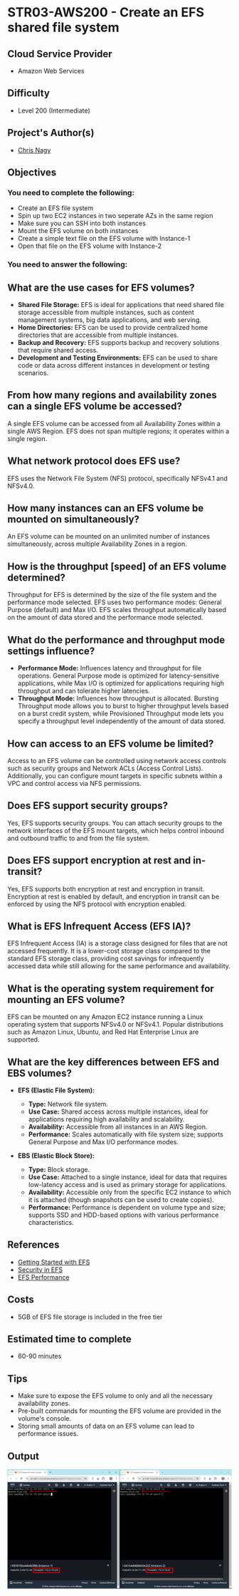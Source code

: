 # STR03-AWS200 - Create an EFS shared file system

## Cloud Service Provider
- Amazon Web Services

## Difficulty
- Level 200 (Intermediate)

## Project's Author(s)
- [Chris Nagy](https://twitter.com/chris_the_nagy)

## Objectives

### You need to complete the following:

- Create an EFS file system
- Spin up two EC2 instances in two seperate AZs in the same region
- Make sure you can SSH into both instances
- Mount the EFS volume on both instances
- Create a simple text file on the EFS volume with Instance-1
- Open that file on the EFS volume with Instance-2

### You need to answer the following:

## What are the use cases for EFS volumes?

- **Shared File Storage:** EFS is ideal for applications that need shared file storage accessible from multiple instances, such as content management systems, big data applications, and web serving.
- **Home Directories:** EFS can be used to provide centralized home directories that are accessible from multiple instances.
- **Backup and Recovery:** EFS supports backup and recovery solutions that require shared access.
- **Development and Testing Environments:** EFS can be used to share code or data across different instances in development or testing scenarios.

## From how many regions and availability zones can a single EFS volume be accessed?

A single EFS volume can be accessed from all Availability Zones within a single AWS Region. EFS does not span multiple regions; it operates within a single region.

## What network protocol does EFS use?

EFS uses the Network File System (NFS) protocol, specifically NFSv4.1 and NFSv4.0.

## How many instances can an EFS volume be mounted on simultaneously?

An EFS volume can be mounted on an unlimited number of instances simultaneously, across multiple Availability Zones in a region.

## How is the throughput [speed] of an EFS volume determined?

Throughput for EFS is determined by the size of the file system and the performance mode selected. EFS uses two performance modes: General Purpose (default) and Max I/O. EFS scales throughput automatically based on the amount of data stored and the performance mode selected.

## What do the performance and throughput mode settings influence?

- **Performance Mode:** Influences latency and throughput for file operations. General Purpose mode is optimized for latency-sensitive applications, while Max I/O is optimized for applications requiring high throughput and can tolerate higher latencies.
- **Throughput Mode:** Influences how throughput is allocated. Bursting Throughput mode allows you to burst to higher throughput levels based on a burst credit system, while Provisioned Throughput mode lets you specify a throughput level independently of the amount of data stored.

## How can access to an EFS volume be limited?

Access to an EFS volume can be controlled using network access controls such as security groups and Network ACLs (Access Control Lists). Additionally, you can configure mount targets in specific subnets within a VPC and control access via NFS permissions.

## Does EFS support security groups?

Yes, EFS supports security groups. You can attach security groups to the network interfaces of the EFS mount targets, which helps control inbound and outbound traffic to and from the file system.

## Does EFS support encryption at rest and in-transit?

Yes, EFS supports both encryption at rest and encryption in transit. Encryption at rest is enabled by default, and encryption in transit can be enforced by using the NFS protocol with encryption enabled.

## What is EFS Infrequent Access (EFS IA)?

EFS Infrequent Access (IA) is a storage class designed for files that are not accessed frequently. It is a lower-cost storage class compared to the standard EFS storage class, providing cost savings for infrequently accessed data while still allowing for the same performance and availability.

## What is the operating system requirement for mounting an EFS volume?

EFS can be mounted on any Amazon EC2 instance running a Linux operating system that supports NFSv4.0 or NFSv4.1. Popular distributions such as Amazon Linux, Ubuntu, and Red Hat Enterprise Linux are supported.

## What are the key differences between EFS and EBS volumes?

- **EFS (Elastic File System):**
  - **Type:** Network file system.
  - **Use Case:** Shared access across multiple instances, ideal for applications requiring high availability and scalability.
  - **Availability:** Accessible from all instances in an AWS Region.
  - **Performance:** Scales automatically with file system size; supports General Purpose and Max I/O performance modes.

- **EBS (Elastic Block Store):**
  - **Type:** Block storage.
  - **Use Case:** Attached to a single instance, ideal for data that requires low-latency access and is used as primary storage for applications.
  - **Availability:** Accessible only from the specific EC2 instance to which it is attached (though snapshots can be used to create copies).
  - **Performance:** Performance is dependent on volume type and size; supports SSD and HDD-based options with various performance characteristics.

## References
- [Getting Started with EFS](https://docs.aws.amazon.com/efs/latest/ug/getting-started.html)
- [Security in EFS](https://docs.aws.amazon.com/efs/latest/ug/security-considerations.html)
- [EFS Performance](https://docs.aws.amazon.com/efs/latest/ug/performance.html)

## Costs
- 5GB of EFS file storage is included in the free tier

## Estimated time to complete
- 60-90 minutes

## Tips
- Make sure to expose the EFS volume to only and all the necessary availability zones.
- Pre-built commands for mounting the EFS volume are provided in the volume's console.
- Storing small amounts of data on an EFS volume can lead to performance issues.

## Output
![image](https://github.com/shubhammurti/AWS-Projects-Portfolio/blob/57b93692694f1109d3fb2fad3b1d60818e86d6cb/Level%20200/8.%20Create%20an%20EFS%20shared%20file%20system/image.png)
 
